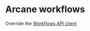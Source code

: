# Arcane workflows

Override the [Workflows API client](https://googleapis.dev/python/workflows/latest/index.html)
